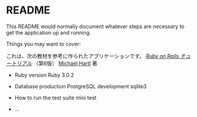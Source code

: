 # README

This README would normally document whatever steps are necessary to get the
application up and running.

Things you may want to cover:

これは、次の教材を参考に作られたアプリケーションです。
[*Ruby on Rails チュートリアル*](https://railstutorial.jp/)
（第6版）
[Michael Hartl](https://www.michaelhartl.com/) 著

* Ruby version
  Ruby 3.0.2

* Database 
  production  PostgreSQL
  development sqlite3

* How to run the test suite
  mini test


* ...
